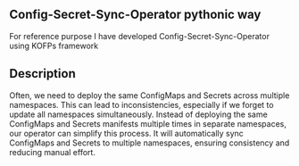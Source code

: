 ## Config-Secret-Sync-Operator pythonic way
For reference purpose I have developed Config-Secret-Sync-Operator using KOFPs framework

## Description
Often, we need to deploy the same ConfigMaps and Secrets across multiple namespaces. This can lead to inconsistencies, especially if we forget to update all namespaces simultaneously. Instead of deploying the same ConfigMaps and Secrets manifests multiple times in separate namespaces, our operator can simplify this process. It will automatically sync ConfigMaps and Secrets to multiple namespaces, ensuring consistency and reducing manual effort.
